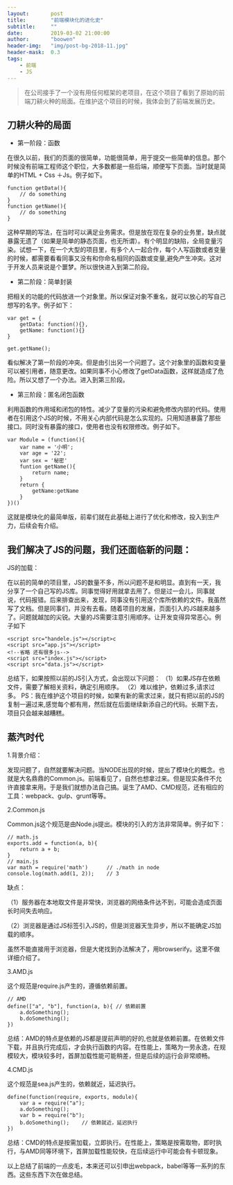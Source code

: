 ```yaml
---
layout:       post
title:        "前端模块化的进化史"
subtitle:     ""
date:         2019-03-02 21:00:00
author:       "boowen"
header-img:   "img/post-bg-2018-11.jpg"
header-mask:  0.3
tags:
    - 前端
    - JS
---
```

>在公司接手了一个没有用任何框架的老项目，在这个项目了看到了原始的前端刀耕火种的局面。在维护这个项目的时候，我体会到了前端发展历史。

## 刀耕火种的局面
- 第一阶段：函数

在很久以前，我们的页面的很简单，功能很简单，用于提交一些简单的信息。那个时候没有前端工程师这个职位，大多数都是一些后端，顺便写下页面。当时就是简单的HTML + Css ＋Js。例子如下。

```
function getData(){
    // do something
}
function getName(){
    // do something
}
```
 这种早期的写法，在当时可以满足业务需求。但是放在现在复杂的业务里，缺点就暴露无遗了（如果是简单的静态页面，也无所谓）。有个明显的缺陷，全局变量污染。试想一下，在一个大型的项目里，有多个人一起合作，每个人写函数或者变量的时候，都需要看看同事又没有和你命名相同的函数或变量,避免产生冲突。这对于开发人员来说是个噩梦。所以很快进入到第二阶段。

 - 第二阶段：简单封装

把相关的功能的代码放进一个对象里。所以保证对象不重名，就可以放心的写自己想写的名字。例子如下：

```
var get = {
    getData: function(){},
    getName: function(){}
}

get.getName();
```
看似解决了第一阶段的冲突。但是由引出另一个问题了。这个对象里的函数和变量可以被引用者，随意更改。如果同事不小心修改了getData函数，这样就造成了危险。所以又想了一个办法。进入到第三阶段。

- 第三阶段：匿名闭包函数

利用函数的作用域和闭包的特性。减少了变量的污染和避免修改内部的代码。使用者在引用这个JS的时候，不用关心内部代码是怎么实现的。只用知道暴露了那些接口。同时没有暴露的接口，使用者也没有权限修改。例子如下。

```
var Module = (function(){
    var name = '小明';
    var age = '22';
    var sex = '秘密'
    funtion getName(){
        return name;
    }
    return {
        getName:getName
    }
})()
```
这就是模块化的最简单版，前辈们就在此基础上进行了优化和修改，投入到生产力，后续会有介绍。

## 我们解决了JS的问题，我们还面临新的问题：

JS的加载：

在以前的简单的项目里，JS的数量不多，所以问题不是和明显。直到有一天，我分享了一个自己写的JS库。同事觉得好用就拿去用了。但是过一会儿，同事就说，代码报错。后来排查出来，发现，同事没有引用这个库所依赖的文件。我虽然写了文档。但是同事们，并没有去看。随着项目的发展，页面引入的JS越来越多了。问题就越加的尖锐。大量的JS需要注意引用顺序。让开发变得异常恶心。例子如下

```
<script src="handele.js"></script>c
<script src="app.js"></script>
<!--省略 还有很多js-->
<script src="index.js"></script>
<script src="data.js"></script>
```

总结下，如果按照以前的JS引入方式，会出现以下问题：
（1）如果JS存在依赖文件，需要了解相关资料，确定引用顺序。
（2）难以维护，依赖过多,请求过多。
PS：我在维护这个项目的时候，如果有新的需求过来，就只有把以前的JS的复制一遍过来,感觉每个都有用，然后就在后面继续新添自己的代码。长期下去，项目只会越来越糟糕。
## 蒸汽时代

1.背景介绍：

发现问题了，自然就要解决问题。当NODE出现的时候，提出了模块化的概念。也就是大名鼎鼎的Common.js。前端看见了，自然也想拿过来。但是现实条件不允许直接拿来用。于是我们就想办法自己搞。诞生了AMD、CMD规范，还有相应的工具：webpack、gulp、grunt等等。

2.Common.js

Common.js这个规范是由Node.js提出。模块的引入的方法非常简单。例子如下：

```
// math.js
exports.add = function(a, b){
    return a + b;
}
// main.js
var math = require('math')      // ./math in node
console.log(math.add(1, 2));    // 3
```
缺点：

（1）服务器在本地取文件是非常快，浏览器的网络条件达不到，可能会造成页面长时间失去响应。

（2）浏览器是通过JS标签引入JS的，但是浏览器天生异步，所以不能确定JS加载的顺序。

虽然不能直接用于浏览器，但是大佬找到办法解决了，用browserify。这里不做详细介绍了。

3.AMD.js

这个规范是require.js产生的，遵循依赖前置。

```
// AMD 
define(["a", "b"], function(a, b){ // 依赖前置  
    a.doSomething();
    b.doSomething();
})
```
总结：AMD的特点是依赖的JS都是提前声明的好的,也就是依赖前置。在依赖文件下载，并且执行完成后，才会执行函数的内容。在性能上，策略为一劳永逸，在规模较大，模块较多时，首屏加载性能可能稍差，但是后续的运行会非常顺畅。

4.CMD.js

这个规范是sea.js产生的，依赖就近，延迟执行。

```
define(function(require, exports, module){
    var a = require("a");
    a.doSomething();
    var b = require("b");
    b.doSomething();    // 依赖就近，延迟执行
})
```

总结：CMD的特点是按需加载，立即执行。在性能上，策略是按需取物，即时执行，与AMD同等环境下，首屏加载性能较快，在后续运行中可能会有卡顿现象。

以上总结了前端的一点皮毛，本来还可以引申出webpack，babel等等一系列的东西。这些东西下次在做总结。













